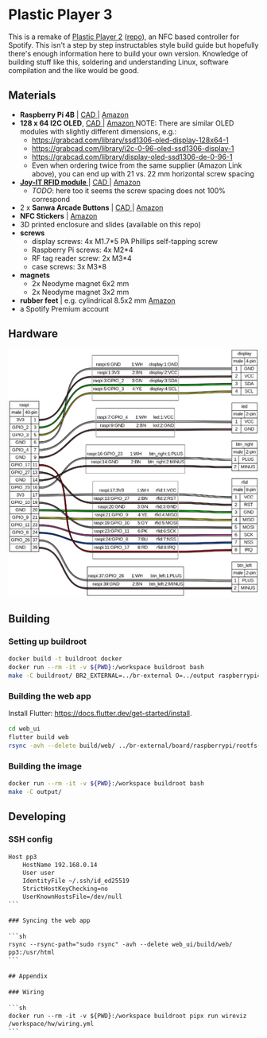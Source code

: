 # Plastic Player 3

This is a remake of [Plastic Player 2](https://brendandawes.com/projects/plasticplayer2) ([repo](https://github.com/brendandawes/PlasticPlayer)), an NFC based controller for Spotify. This isn't a step by step instructables style build guide but hopefully there's enough information here to build your own version. Knowledge of building stuff like this, soldering and understanding Linux, software compilation and the like would be good.

## Materials

* **Raspberry Pi 4B** | [ CAD ](https://grabcad.com/library/raspberry-pi-4-model-b-1) | [ Amazon ](https://www.amazon.fr/dp/B07TGBLK33/)
* **128 x 64 I2C OLED**, [ CAD ](https://grabcad.com/library/arduino-0-91-0-96-inch-oled-1) | [ Amazon ](https://www.amazon.fr/dp/B0CN96XB5Y)
  NOTE: There are similar OLED modules with slightly different dimensions, e.g.:
  * https://grabcad.com/library/ssd1306-oled-display-128x64-1
  * https://grabcad.com/library/i2c-0-96-oled-ssd1306-display-1
  * https://grabcad.com/library/display-oled-ssd1306-de-0-96-1
  * Even when ordering twice from the same supplier (Amazon Link above), you can end up with 21 vs. 22 mm horizontal screw spacing
* [ **Joy-IT RFID module** ](https://joy-it.net/en/products/SBC-RFID-RC522) | [ CAD ](https://grabcad.com/library/rfid-rc5222-1) | [ Amazon ](https://www.amazon.fr/dp/B07B3N1WTL)
  * _TODO_: here too it seems the screw spacing does not 100% correspond
* 2 x **Sanwa Arcade Buttons** | [ CAD ](https://grabcad.com/library/sanwa-obsf-24-arcade-button-1) | [ Amazon ](https://www.amazon.fr/dp/B075DCB7LT)
* **NFC Stickers** | [ Amazon ](https://www.amazon.fr/dp/B0BVFM8YVD)
* 3D printed enclosure and slides (available on this repo)
* **screws**
  * display screws: 4x M1.7*5 PA Phillips self-tapping screw
  * Raspberry Pi screws: 4x M2*4
  * RF tag reader screw: 2x M3*4
  * case screws: 3x M3*8
* **magnets**
  * 2x Neodyme magnet 6x2 mm
  * 2x Neodyme magnet 3x2 mm
* **rubber feet** | e.g. cylindrical 8.5x2 mm [Amazon](https://www.amazon.fr/dp/B09KTCFC1L)
* a Spotify Premium account

## Hardware

![](hw/wiring.png)

## Building

### Setting up buildroot

```sh
docker build -t buildroot docker
docker run --rm -it -v ${PWD}:/workspace buildroot bash
make -C buildroot/ BR2_EXTERNAL=../br-external O=../output raspberrypi4-64-rauc_defconfig
```

### Building the web app

Install Flutter: https://docs.flutter.dev/get-started/install.

```sh
cd web_ui
flutter build web
rsync -avh --delete build/web/ ../br-external/board/raspberrypi/rootfs-overlay/usr/html
```

### Building the image

```sh
docker run --rm -it -v ${PWD}:/workspace buildroot bash
make -C output/
```

## Developing

### SSH config

````
Host pp3
    HostName 192.168.0.14
    User user
    IdentityFile ~/.ssh/id_ed25519
    StrictHostKeyChecking=no
    UserKnownHostsFile=/dev/null
```

### Syncing the web app

```sh
rsync --rsync-path="sudo rsync" -avh --delete web_ui/build/web/ pp3:/usr/html
```

## Appendix

### Wiring

```sh
docker run --rm -it -v ${PWD}:/workspace buildroot pipx run wireviz /workspace/hw/wiring.yml
```
